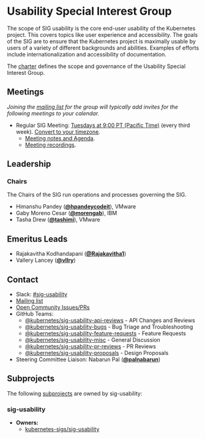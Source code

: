 <!---
This is an autogenerated file!

Please do not edit this file directly, but instead make changes to the
sigs.yaml file in the project root.

To understand how this file is generated, see https://git.k8s.io/community/generator/README.md
--->
# Usability Special Interest Group

The scope of SIG usability is the core end-user usability of the Kubernetes project. This covers topics like user experience and accessibility. The goals of the SIG are to ensure that the Kubernetes project is maximally usable by users of a variety of different backgrounds and abilities. Examples of efforts include internationalization and accessibility of documentation.

The [charter](charter.md) defines the scope and governance of the Usability Special Interest Group.

## Meetings
*Joining the [mailing list](https://groups.google.com/forum/#!forum/kubernetes-sig-usability) for the group will typically add invites for the following meetings to your calendar.*
* Regular SIG Meeting: [Tuesdays at 9:00 PT (Pacific Time)](https://zoom.us/j/3832562240) (every third week). [Convert to your timezone](http://www.thetimezoneconverter.com/?t=9:00&tz=PT%20%28Pacific%20Time%29).
  * [Meeting notes and Agenda](https://docs.google.com/document/d/1gJHgt8RpH4TvqPuC8NtR31-CMqtTYkHy_loxubHq8lg/).
  * [Meeting recordings](https://www.youtube.com/playlist?list=PL69nYSiGNLP0eY-U8DVJWHBwKvMDEtOxx).

## Leadership

### Chairs
The Chairs of the SIG run operations and processes governing the SIG.

* Himanshu Pandey (**[@hpandeycodeit](https://github.com/hpandeycodeit)**), VMware
* Gaby Moreno Cesar (**[@morengab](https://github.com/morengab)**), IBM
* Tasha Drew (**[@tashimi](https://github.com/tashimi)**), VMware

## Emeritus Leads

* Rajakavitha Kodhandapani (**[@Rajakavitha1](https://github.com/Rajakavitha1)**)
* Vallery Lancey (**[@vllry](https://github.com/vllry)**)

## Contact
- Slack: [#sig-usability](https://kubernetes.slack.com/messages/sig-usability)
- [Mailing list](https://groups.google.com/forum/#!forum/kubernetes-sig-usability)
- [Open Community Issues/PRs](https://github.com/kubernetes/community/labels/sig%2Fusability)
- GitHub Teams:
    - [@kubernetes/sig-usability-api-reviews](https://github.com/orgs/kubernetes/teams/sig-usability-api-reviews) - API Changes and Reviews
    - [@kubernetes/sig-usability-bugs](https://github.com/orgs/kubernetes/teams/sig-usability-bugs) - Bug Triage and Troubleshooting
    - [@kubernetes/sig-usability-feature-requests](https://github.com/orgs/kubernetes/teams/sig-usability-feature-requests) - Feature Requests
    - [@kubernetes/sig-usability-misc](https://github.com/orgs/kubernetes/teams/sig-usability-misc) - General Discussion
    - [@kubernetes/sig-usability-pr-reviews](https://github.com/orgs/kubernetes/teams/sig-usability-pr-reviews) - PR Reviews
    - [@kubernetes/sig-usability-proposals](https://github.com/orgs/kubernetes/teams/sig-usability-proposals) - Design Proposals
- Steering Committee Liaison: Nabarun Pal (**[@palnabarun](https://github.com/palnabarun)**)

## Subprojects

The following [subprojects][subproject-definition] are owned by sig-usability:
### sig-usability
- **Owners:**
  - [kubernetes-sigs/sig-usability](https://github.com/kubernetes-sigs/sig-usability/blob/master/OWNERS)

[subproject-definition]: https://github.com/kubernetes/community/blob/master/governance.md#subprojects
[working-group-definition]: https://github.com/kubernetes/community/blob/master/governance.md#working-groups
<!-- BEGIN CUSTOM CONTENT -->

<!-- END CUSTOM CONTENT -->
